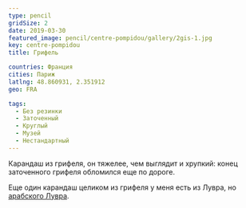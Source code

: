 ```yaml
---
type: pencil
gridSize: 2
date: 2019-03-30
featured_image: pencil/centre-pompidou/gallery/2gis-1.jpg
key: centre-pompidou
title: Грифель

countries: Франция
cities: Париж
latlng: 48.860931, 2.351912
geo: FRA

tags:
  - Без резинки
  - Заточенный
  - Круглый
  - Музей
  - Нестандартный
---
```


Карандаш из грифеля, он тяжелее, чем выглядит и хрупкий: конец заточенного грифеля обломился еще по дороге.

Еще один карандаш целиком из грифеля у меня есть из Лувра, но [арабского Лувра](?display=louvre-abu-dhabi).